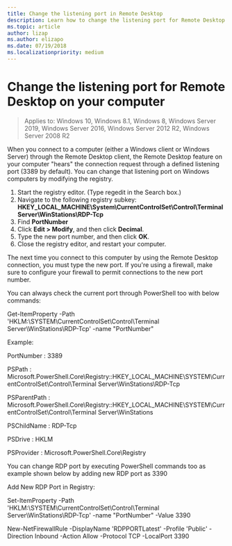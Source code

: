 ```yaml
---
title: Change the listening port in Remote Desktop
description: Learn how to change the listening port for Remote Desktop client.
ms.topic: article
author: lizap
ms.author: elizapo
ms.date: 07/19/2018
ms.localizationpriority: medium
---
```

# Change the listening port for Remote Desktop on your computer

>Applies to: Windows 10, Windows 8.1, Windows 8, Windows Server 2019, Windows Server 2016, Windows Server 2012 R2, Windows Server 2008 R2

When you connect to a computer (either a Windows client or Windows Server) through the Remote Desktop client, the Remote Desktop feature on your computer "hears" the connection request through a defined listening port (3389 by default). You can change that listening port on Windows computers by modifying the registry.

1. Start the registry editor. (Type regedit in the Search box.)
2. Navigate to the following registry subkey:
   **HKEY_LOCAL_MACHINE\System\CurrentControlSet\Control\Terminal Server\WinStations\RDP-Tcp**
3. Find **PortNumber**
4. Click **Edit > Modify**, and then click **Decimal**.
5. Type the new port number, and then click **OK**. 
6. Close the registry editor, and restart your computer.

The next time you connect to this computer by using the Remote Desktop connection, you must type the new port. If you're using a firewall, make sure to configure your firewall to permit connections to the new port number.

You can always check the current port through PowerShell too with below commands:

Get-ItemProperty -Path 'HKLM:\SYSTEM\CurrentControlSet\Control\Terminal Server\WinStations\RDP-Tcp' -name "PortNumber"

Example:

PortNumber   : 3389

PSPath       : Microsoft.PowerShell.Core\Registry::HKEY_LOCAL_MACHINE\SYSTEM\CurrentControlSet\Control\Terminal
               Server\WinStations\RDP-Tcp

PSParentPath : Microsoft.PowerShell.Core\Registry::HKEY_LOCAL_MACHINE\SYSTEM\CurrentControlSet\Control\Terminal
               Server\WinStations

PSChildName  : RDP-Tcp

PSDrive      : HKLM

PSProvider   : Microsoft.PowerShell.Core\Registry

You can change RDP port by executing PowerShell commands too as example shown below by adding new RDP port as 3390

Add New RDP Port in Registry:

Set-ItemProperty -Path 'HKLM:\SYSTEM\CurrentControlSet\Control\Terminal Server\WinStations\RDP-Tcp' -name "PortNumber" -Value 3390

New-NetFirewallRule -DisplayName 'RDPPORTLatest' -Profile 'Public' -Direction Inbound -Action Allow -Protocol TCP -LocalPort 3390
